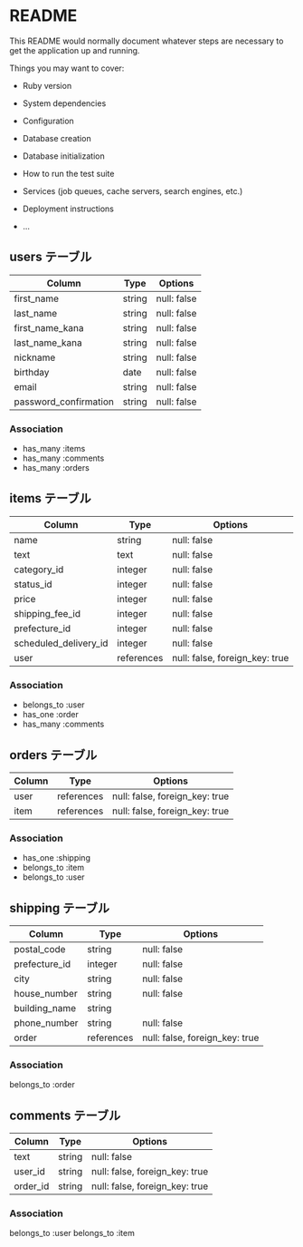 # README

This README would normally document whatever steps are necessary to get the
application up and running.

Things you may want to cover:

* Ruby version

* System dependencies

* Configuration

* Database creation

* Database initialization

* How to run the test suite

* Services (job queues, cache servers, search engines, etc.)

* Deployment instructions

* ...

## users テーブル
| Column                | Type    | Options      |
| --------------------- | ------- | ------------ |
| first_name            | string  | null: false  |
| last_name             | string  | null: false  |
| first_name_kana       | string  | null: false  |
| last_name_kana        | string  | null: false  |
| nickname              | string  | null: false  |
| birthday              | date    | null: false  |
| email                 | string  | null: false  |
| password_confirmation | string  | null: false  | 

### Association
- has_many :items
- has_many :comments
- has_many :orders

## items テーブル
| Column               | Type       | Options                        |
| -------------------- | ---------- | ------------------------------ |
| name                 | string     | null: false                    |
| text                 | text       | null: false                    |
| category_id          | integer    | null: false                    |
| status_id            | integer    | null: false                    |
| price                | integer    | null: false                    |
| shipping_fee_id      | integer    | null: false                    |
| prefecture_id        | integer    | null: false                    |
| scheduled_delivery_id| integer    | null: false                    |
| user                 | references | null: false, foreign_key: true |

### Association
- belongs_to :user
- has_one :order
- has_many :comments

## orders テーブル
| Column   | Type       | Options                        |
| -------- | ---------- | ------------------------------ |
| user     | references | null: false, foreign_key: true |
| item     | references | null: false, foreign_key: true |

### Association
- has_one :shipping
- belongs_to :item
- belongs_to :user

## shipping テーブル
| Column         | Type        | Options                         |
| -------------- | ----------- | ------------------------------- |
| postal_code    | string      | null: false                     |
| prefecture_id  | integer     | null: false                     |
| city           | string      | null: false                     |
| house_number   | string      | null: false                     |
| building_name  | string      |                                 |
| phone_number   | string      | null: false                     |
| order          | references  | null: false, foreign_key: true  |

### Association
belongs_to :order

## comments テーブル
| Column         | Type    | Options                        |
| -------------- | ------- | ------------------------------ |
| text           | string  | null: false                    |
| user_id        | string  | null: false, foreign_key: true |
| order_id       | string  | null: false, foreign_key: true |

### Association
belongs_to :user
belongs_to :item
